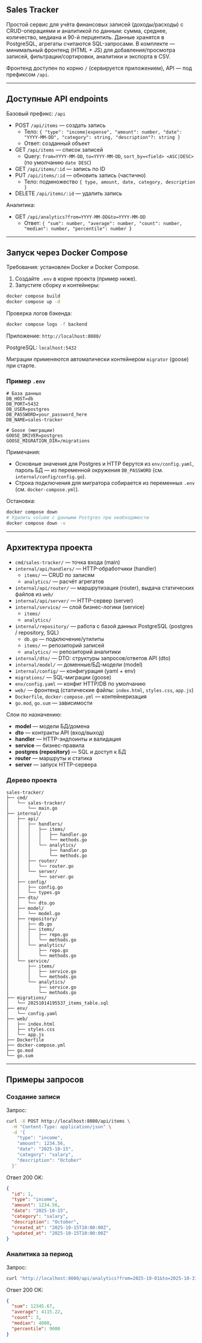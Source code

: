 ## Sales Tracker

Простой сервис для учёта финансовых записей (доходы/расходы) с CRUD-операциями и аналитикой по данным: сумма, среднее, количество, медиана и 90-й перцентиль. Данные хранятся в PostgreSQL, агрегаты считаются SQL-запросами. В комплекте — минимальный фронтенд (HTML + JS) для добавления/просмотра записей, фильтрации/сортировки, аналитики и экспорта в CSV.

Фронтенд доступен по корню `/` (сервируется приложением), API — под префиксом `/api`.

---

## Доступные API endpoints

Базовый префикс: `/api`

- POST `/api/items` — создать запись
  - Тело: `{ "type": "income|expense", "amount": number, "date": "YYYY-MM-DD", "category": string, "description"?: string }`
  - Ответ: созданный объект
- GET `/api/items` — список записей
  - Query: `from=YYYY-MM-DD`, `to=YYYY-MM-DD`, `sort_by=<field> <ASC|DESC>` (по умолчанию `date DESC`)
- GET `/api/items/:id` — запись по ID
- PUT `/api/items/:id` — обновить запись (частично)
  - Тело: подмножество `{ type, amount, date, category, description }`
- DELETE `/api/items/:id` — удалить запись

Аналитика:
- GET `/api/analytics?from=YYYY-MM-DD&to=YYYY-MM-DD`
  - Ответ: `{ "sum": number, "average": number, "count": number, "median": number, "percentile": number }`

---

## Запуск через Docker Compose

Требования: установлен Docker и Docker Compose.

1) Создайте `.env` в корне проекта (пример ниже).
2) Запустите сборку и контейнеры:

```bash
docker compose build
docker compose up -d
```

Проверка логов бэкенда:
```bash
docker compose logs -f backend
```

Приложение: `http://localhost:8080/`

PostgreSQL: `localhost:5432`

Миграции применяются автоматически контейнером `migrator` (goose) при старте.

### Пример `.env`

```dotenv
# База данных
DB_HOST=db
DB_PORT=5432
DB_USER=postgres
DB_PASSWORD=your_password_here
DB_NAME=sales-tracker

# Goose (миграции)
GOOSE_DRIVER=postgres
GOOSE_MIGRATION_DIR=/migrations
```

Примечания:
- Основные значения для Postgres и HTTP берутся из `env/config.yaml`, пароль БД — из переменной окружения `DB_PASSWORD` (см. `internal/config/config.go`).
- Строка подключения для мигратора собирается из переменных `.env` (см. `docker-compose.yml`).

Остановка:
```bash
docker compose down
# Удалить volume с данными Postgres при необходимости
docker compose down -v
```

---

## Архитектура проекта

- `cmd/sales-tracker/` — точка входа (main)
- `internal/api/handlers/` — HTTP-обработчики (handler)
  - `items/` — CRUD по записям
  - `analytics/` — расчёт агрегатов
- `internal/api/router/` — маршрутизация (router), выдача статических файлов из `web/`
- `internal/api/server/` — HTTP-сервер (server)
- `internal/service/` — слой бизнес-логики (service)
  - `items/`
  - `analytics/`
- `internal/repository/` — работа с базой данных PostgreSQL (postgres / repository, SQL)
  - `db.go` — подключение/утилиты
  - `items/` — репозиторий записей
  - `analytics/` — репозиторий аналитики
- `internal/dto/` — DTO: структуры запросов/ответов API (dto)
- `internal/model/` — доменные/БД-модели (model)
- `internal/config/` — конфигурация (yaml + env)
- `migrations/` — SQL-миграции (goose)
- `env/config.yaml` — конфиг HTTP/DB по умолчанию
- `web/` — фронтенд (статические файлы: `index.html`, `styles.css`, `app.js`)
- `Dockerfile`, `docker-compose.yml` — контейнеризация
- `go.mod`, `go.sum` — зависимости

Слои по назначению:
- **model** — модели БД/домена
- **dto** — контракты API (вход/выход)
- **handler** — HTTP-эндпоинты и валидация
- **service** — бизнес-правила
- **postgres (repository)** — SQL и доступ к БД
- **router** — маршруты и статика
- **server** — запуск HTTP-сервера

### Дерево проекта

```text
sales-tracker/
├── cmd/
│   └── sales-tracker/
│       └── main.go
├── internal/
│   ├── api/
│   │   ├── handlers/
│   │   │   ├── items/
│   │   │   │   ├── handler.go
│   │   │   │   └── methods.go
│   │   │   └── analytics/
│   │   │       ├── handler.go
│   │   │       └── methods.go
│   │   ├── router/
│   │   │   └── router.go
│   │   └── server/
│   │       └── server.go
│   ├── config/
│   │   ├── config.go
│   │   └── types.go
│   ├── dto/
│   │   └── dto.go
│   ├── model/
│   │   └── model.go
│   ├── repository/
│   │   ├── db.go
│   │   ├── items/
│   │   │   ├── repo.go
│   │   │   └── methods.go
│   │   └── analytics/
│   │       ├── repo.go
│   │       └── methods.go
│   └── service/
│       ├── items/
│       │   ├── service.go
│       │   └── methods.go
│       └── analytics/
│           ├── service.go
│           └── methods.go
├── migrations/
│   └── 20251014195537_items_table.sql
├── env/
│   └── config.yaml
├── web/
│   ├── index.html
│   ├── styles.css
│   └── app.js
├── Dockerfile
├── docker-compose.yml
├── go.mod
└── go.sum
```

---

## Примеры запросов

### Создание записи

Запрос:
```bash
curl -X POST http://localhost:8080/api/items \
  -H "Content-Type: application/json" \
  -d '{
    "type": "income",
    "amount": 1234.56,
    "date": "2025-10-15",
    "category": "salary",
    "description": "October"
  }'
```

Ответ 200 OK:
```json
{
  "id": 1,
  "type": "income",
  "amount": 1234.56,
  "date": "2025-10-15",
  "category": "salary",
  "description": "October",
  "created_at": "2025-10-15T10:00:00Z",
  "updated_at": "2025-10-15T10:00:00Z"
}
```

### Аналитика за период

Запрос:
```bash
curl "http://localhost:8080/api/analytics?from=2025-10-01&to=2025-10-31"
```

Ответ 200 OK:
```json
{
  "sum": 12345.67,
  "average": 4115.22,
  "count": 3,
  "median": 4000,
  "percentile": 9000
}
```
